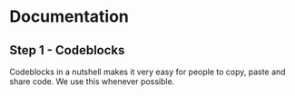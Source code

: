 # Documentation

## Step 1 - Codeblocks

Codeblocks in a nutshell makes it very easy for people to copy, paste and share code. We use this whenever possible.
